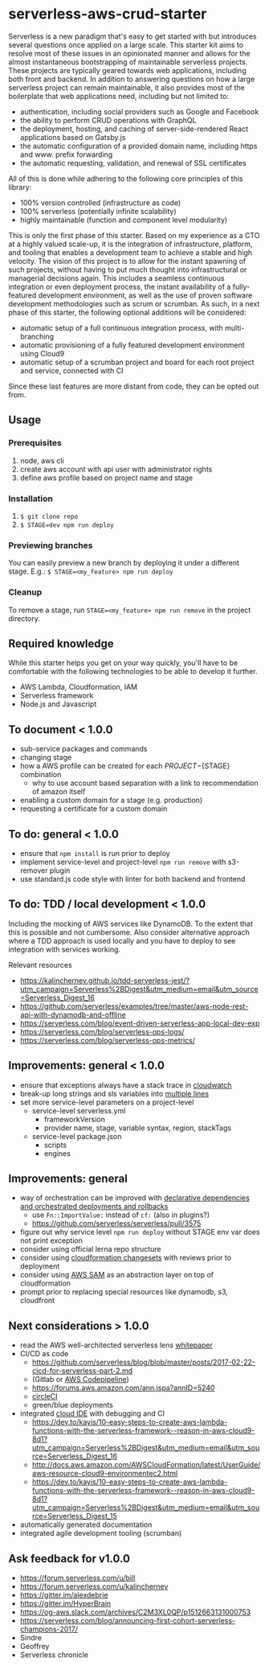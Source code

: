 # serverless-aws-crud-starter

Serverless is a new paradigm that's easy to get started with but introduces several questions once applied on a large scale. This starter kit aims to resolve most of these issues in an opinionated manner and allows for the almost instantaneous bootstrapping of maintainable serverless projects. These projects are typically geared towards web applications, including both front and backend. In addition to answering questions on how a large serverless project can remain maintainable, it also provides most of the boilerplate that web applications need, including but not limited to:

* authentication, including social providers such as Google and Facebook
* the ability to perform CRUD operations with GraphQL
* the deployment, hosting, and caching of server-side-rendered React applications based on Gatsby.js
* the automatic configuration of a provided domain name, including https and www. prefix forwarding
* the automatic requesting, validation, and renewal of SSL certificates

All of this is done while adhering to the following core principles of this library:

* 100% version controlled (infrastructure as code)
* 100% serverless (potentially infinite scalability)
* highly maintainable (function and component level modularity)

This is only the first phase of this starter. Based on my experience as a CTO at a highly valued scale-up, it is the integration of infrastructure, platform, and tooling that enables a development team to achieve a stable and high velocity. The vision of this project is to allow for the instant spawning of such projects, without having to put much thought into infrastructural or managerial decisions again. This includes a seamless continuous integration or even deployment process, the instant availability of a fully-featured development environment, as well as the use of proven software development methodologies such as scrum or scrumban. As such, in a next phase of this starter, the following optional additions will be considered:

* automatic setup of a full continuous integration process, with multi-branching
* automatic provisioning of a fully featured development environment using Cloud9
* automatic setup of a scrumban project and board for each root project and service, connected with CI

Since these last features are more distant from code, they can be opted out from.

## Usage

### Prerequisites

1. node, aws cli
2. create aws account with api user with administrator rights
3. define aws profile based on project name and stage

### Installation
1. `$ git clone repo`
2. `$ STAGE=dev npm run deploy`

### Previewing branches
You can easily preview a new branch by deploying it under a different stage. E.g.:
`$ STAGE=<my_feature> npm run deploy`

### Cleanup
To remove a stage, run `STAGE=<my_feature> npm run remove` in the project directory.

## Required knowledge

While this starter helps you get on your way quickly, you'll have to be comfortable with the following technologies to be able to develop it further.

* AWS Lambda, Cloudformation, IAM
* Serverless framework
* Node.js and Javascript

## To document < 1.0.0
- sub-service packages and commands
- changing stage
- how a AWS profile can be created for each ${PROJECT}-${STAGE} combination
  - why to use account based separation with a link to recommendation of amazon itself
- enabling a custom domain for a stage (e.g. production)
- requesting a certificate for a custom domain

## To do: general < 1.0.0
- ensure that `npm install` is run prior to deploy
- implement service-level and project-level `npm run remove` with s3-remover plugin
- use standard.js code style with linter for both backend and frontend

## To do: TDD / local development < 1.0.0
Including the mocking of AWS services like DynamoDB. To the extent that this is possible and not cumbersome. Also consider alternative approach where a TDD approach is used locally and you have to deploy to see integration with services working.

Relevant resources
- https://kalinchernev.github.io/tdd-serverless-jest/?utm_campaign=Serverless%2BDigest&utm_medium=email&utm_source=Serverless_Digest_16
- https://github.com/serverless/examples/tree/master/aws-node-rest-api-with-dynamodb-and-offline
- https://serverless.com/blog/event-driven-serverless-app-local-dev-exp
- https://serverless.com/blog/serverless-ops-logs/
- https://serverless.com/blog/serverless-ops-metrics/

## Improvements: general < 1.0.0
- ensure that exceptions always have a stack trace in [cloudwatch](https://github.com/serverless-heaven/serverless-webpack/issues/291)
- break-up long strings and sls variables into [multiple lines](https://stackoverflow.com/questions/3790454/in-yaml-how-do-i-break-a-string-over-multiple-lines#21699210)
- set more service-level parameters on a project-level
  - service-level serverless.yml
    - frameworkVersion
    - provider name, stage, variable syntax, region, stackTags
  - service-level package.json
    - scripts
    - engines

## Improvements: general
- way of orchestration can be improved with [declarative dependencies and orchestrated deployments and  rollbacks](https://forum.serverless.com/t/orchestrating-deployment-and-sharing-stack-outputs-in-a-declarative-manner-with-lerna-repos/3319)
  - use `Fn::ImportValue:` instead of `cf:` (also in plugins?)
  - https://github.com/serverless/serverless/pull/3575
- figure out why service level `npm run deploy` without STAGE env var does not print exception
- consider using official lerna repo structure
- consider using [cloudformation changesets](https://github.com/trek10inc/serverless-cloudformation-changesets) with reviews prior to deployment
- consider using [AWS SAM](https://d1.awsstatic.com/whitepapers/serverless-architectures-with-aws-lambda.pdf) as an abstraction layer on top of cloudformation
- prompt prior to replacing special resources like dynamodb, s3, cloudfront

## Next considerations > 1.0.0
- read the AWS well-architected serverless lens [whitepaper](https://d1.awsstatic.com/whitepapers/architecture/AWS-Serverless-Applications-Lens.pdf)
- CI/CD as code
  - https://github.com/serverless/blog/blob/master/posts/2017-02-22-cicd-for-serverless-part-2.md
  - (Gitlab or [AWS Codepipeline](https://cloudonaut.io/aws-velocity-serverless-app/))
  - https://forums.aws.amazon.com/ann.jspa?annID=5240
  - [circleCI](https://serverless.com/blog/ci-cd-workflow-serverless-apps-with-circleci/)
  - green/blue deployments
- integrated [cloud IDE](https://aws.amazon.com/cloud9/) with debugging and CI
  - https://dev.to/kayis/10-easy-steps-to-create-aws-lambda-functions-with-the-serverless-framework--reason-in-aws-cloud9-8d1?utm_campaign=Serverless%2BDigest&utm_medium=email&utm_source=Serverless_Digest_16
  - http://docs.aws.amazon.com/AWSCloudFormation/latest/UserGuide/aws-resource-cloud9-environmentec2.html
  - https://dev.to/kayis/10-easy-steps-to-create-aws-lambda-functions-with-the-serverless-framework--reason-in-aws-cloud9-8d1?utm_campaign=Serverless%2BDigest&utm_medium=email&utm_source=Serverless_Digest_15
- automatically generated documentation
- integrated agile development tooling (scrumban)

## Ask feedback for v1.0.0
- https://forum.serverless.com/u/bill
- https://forum.serverless.com/u/kalinchernev
- https://gitter.im/alexdebrie
- https://gitter.im/HyperBrain
- https://og-aws.slack.com/archives/C2M3XL0QP/p1512663131000753
- https://serverless.com/blog/announcing-first-cohort-serverless-champions-2017/
- Sindre
- Geoffrey
- Serverless chronicle
